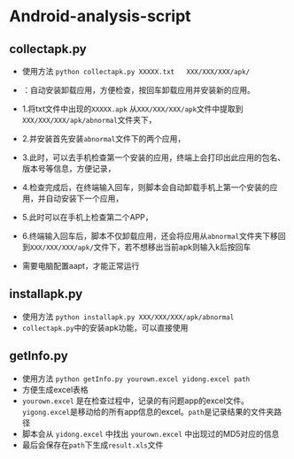 # Android-analysis-script
## collectapk.py
- 使用方法
 `python collectapk.py XXXXX.txt   XXX/XXX/XXX/apk/`

-  ：自动安装卸载应用，方便检查，按回车卸载应用并安装新的应用。
- 1.将txt文件中出现的`XXXXX.apk` 从`XXX/XXX/XXX/apk`文件中提取到`XXX/XXX/XXX/apk/abnormal`文件夹下，
- 2.并安装首先安装`abnormal`文件下的两个应用，
- 3.此时，可以去手机检查第一个安装的应用，终端上会打印出此应用的包名、版本号等信息，方便记录，
- 4.检查完成后，在终端输入回车，则脚本会自动卸载手机上第一个安装的应用，并自动安装下一个应用，
- 5.此时可以在手机上检查第二个APP，
- 6.终端输入回车后，脚本不仅卸载应用，还会将应用从`abnormal`文件夹下移回到`XXX/XXX/XXX/apk/`文件下，若不想移出当前apk则输入k后按回车
- 需要电脑配置aapt，才能正常运行

## installapk.py
- 使用方法
 `python installapk.py XXX/XXX/XXX/apk/abnormal`
- `collectapk.py`中的安装apk功能，可以直接使用

## getInfo.py
- 使用方法
 `python getInfo.py yourown.excel yidong.excel path`
- 方便生成excel表格
- `yourown.excel` 是在检查过程中，记录的有问题app的excel文件。`yigong.excel`是移动给的所有app信息的excel。`path`是记录结果的文件夹路径
- 脚本会从 `yidong.excel` 中找出 `yourown.excel` 中出现过的MD5对应的信息
- 最后会保存在`path`下生成`result.xls`文件 

